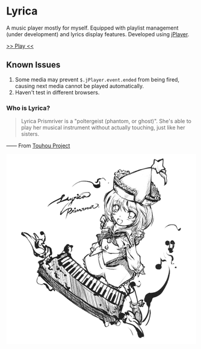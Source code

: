 # Lyrica
A music player mostly for myself. Equipped with playlist management (under development) and lyrics display features. Developed using [jPlayer](http://jplayer.org).

[>> Play <<](http://caiyi.us/lyrica)

## Known Issues

1. Some media may prevent `$.jPlayer.event.ended` from being fired, causing next media cannot be played automatically.
2. Haven't test in different browsers.

### Who is Lyrica?
> Lyrica Prismriver is a "poltergeist (phantom, or ghost)". She's able to play her musical instrument without actually touching, just like her sisters.

—— From [Touhou Project](https://en.wikipedia.org/wiki/Touhou_Project)

![Lyrica Prismriver](lyrica-bw.png "Lyrica Prismriver")
